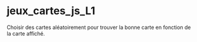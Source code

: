 # jeux_cartes_js_L1
Choisir des cartes aléatoirement pour trouver la bonne carte en fonction de la carte affiché.
